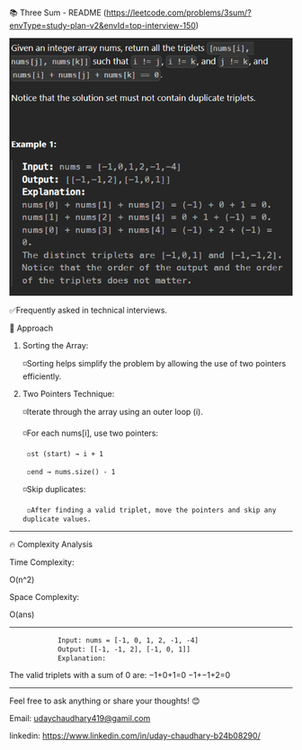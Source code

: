 📚 Three Sum - README   (https://leetcode.com/problems/3sum/?envType=study-plan-v2&envId=top-interview-150)

![alt text](<Screenshot 2025-03-25 121113.png>)

✅Frequently asked in technical interviews.

🔧 Approach

1. Sorting the Array:

    ◽Sorting helps simplify the problem by allowing the use of two pointers efficiently.

2. Two Pointers Technique:

    ◽Iterate through the array using an outer loop (i).

    ◽For each nums[i], use two pointers:

        ◽st (start) → i + 1

        ◽end → nums.size() - 1

    ◽Skip duplicates:

        ◽After finding a valid triplet, move the pointers and skip any duplicate values.

------------------------------------------------------------------------------------------------------------

🔥 Complexity Analysis

Time Complexity: 

O(n^2)

Space Complexity:

O(ans) 

------------------------------------------------------------------------------------------------------------

                Input: nums = [-1, 0, 1, 2, -1, -4]  
                Output: [[-1, -1, 2], [-1, 0, 1]]
                Explanation:

The valid triplets with a sum of 0 are: −1+0+1=0
−1+−1+2=0

------------------------------------------------------------------------------------------------------------

Feel free to ask anything or share your thoughts! 😊

Email: udaychaudhary419@gamil.com

linkedin: https://www.linkedin.com/in/uday-chaudhary-b24b08290/


